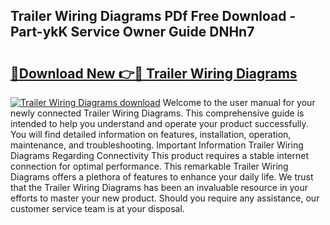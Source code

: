 ## Trailer Wiring Diagrams PDf Free Download - Part-ykK Service Owner Guide DNHn7

# <h2><a href="http://dfsz7a.blite.top/?on=Trailer+Wiring+Diagrams">🔗Download New 👉🔴 Trailer Wiring Diagrams</a></h2>

[![Trailer Wiring Diagrams download](https://i.imgur.com/lujVjoI.png)](http://dfsz7a.blite.top/?on=Trailer+Wiring+Diagrams)
Welcome to the user manual for your newly connected Trailer Wiring Diagrams. This comprehensive guide is intended to help you understand and operate your product successfully. You will find detailed information on features, installation, operation, maintenance, and troubleshooting. Important Information Trailer Wiring Diagrams Regarding Connectivity This product requires a stable internet connection for optimal performance. This remarkable Trailer Wiring Diagrams offers a plethora of features to enhance your daily life. We trust that the Trailer Wiring Diagrams has been an invaluable resource in your efforts to master your new product. Should you require any assistance, our customer service team is at your disposal.
